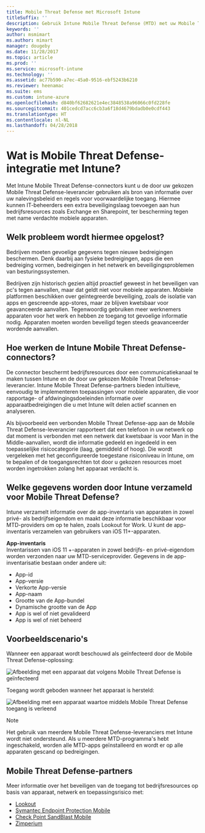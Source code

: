 ```yaml
---
title: Mobile Threat Defense met Microsoft Intune
titleSuffix: ''
description: Gebruik Intune Mobile Threat Defense (MTD) met uw Mobile Threat Defense-partner om toegang tot bedrijfsresources te beveiligen op basis van het apparaatrisico.
keywords: ''
author: msmimart
ms.author: mimart
manager: dougeby
ms.date: 11/28/2017
ms.topic: article
ms.prod: ''
ms.service: microsoft-intune
ms.technology: ''
ms.assetid: ac77b590-a7ec-45a0-9516-ebf5243b6210
ms.reviewer: heenamac
ms.suite: ems
ms.custom: intune-azure
ms.openlocfilehash: d840bf62682621e4ec3848538a96066c0fd228fe
ms.sourcegitcommit: 401cedcd7acc6cb3a6f18d4679bdadb0e0cdf443
ms.translationtype: HT
ms.contentlocale: nl-NL
ms.lasthandoff: 04/28/2018
---
```

# <a name="what-is-mobile-threat-defense-integration-with-intune"></a>Wat is Mobile Threat Defense-integratie met Intune?


Met Intune Mobile Threat Defense-connectors kunt u de door uw gekozen Mobile Threat Defense-leverancier gebruiken als bron van informatie over uw nalevingsbeleid en regels voor voorwaardelijke toegang. Hiermee kunnen IT-beheerders een extra beveiligingslaag toevoegen aan hun bedrijfsresources zoals Exchange en Sharepoint, ter bescherming tegen met name verdachte mobiele apparaten.

## <a name="what-problem-does-this-solve"></a>Welk probleem wordt hiermee opgelost?

Bedrijven moeten gevoelige gegevens tegen nieuwe bedreigingen beschermen. Denk daarbij aan fysieke bedreigingen, apps die een bedreiging vormen, bedreigingen in het netwerk en beveiligingsproblemen van besturingssystemen.

Bedrijven zijn historisch gezien altijd proactief geweest in het beveiligen van pc's tegen aanvallen, maar dat geldt niet voor mobiele apparaten. Mobiele platformen beschikken over geïntegreerde beveiliging, zoals de isolatie van apps en gescreende app-stores, maar ze blijven kwetsbaar voor geavanceerde aanvallen. Tegenwoordig gebruiken meer werknemers apparaten voor het werk en hebben ze toegang tot gevoelige informatie nodig. Apparaten moeten worden beveiligd tegen steeds geavanceerder wordende aanvallen.

## <a name="how-do-the-intune-mobile-threat-defense-connectors-work"></a>Hoe werken de Intune Mobile Threat Defense-connectors?

De connector beschermt bedrijfsresources door een communicatiekanaal te maken tussen Intune en de door uw gekozen Mobile Threat Defense-leverancier. Intune Mobile Threat Defense-partners bieden intuïtieve, eenvoudig te implementeren toepassingen voor mobiele apparaten, die voor rapportage- of afdwingingsdoeleinden informatie over apparaatbedreigingen die u met Intune wilt delen actief scannen en analyseren. 

Als bijvoorbeeld een verbonden Mobile Threat Defense-app aan de Mobile Threat Defense-leverancier rapporteert dat een telefoon in uw netwerk op dat moment is verbonden met een netwerk dat kwetsbaar is voor Man in the Middle-aanvallen, wordt die informatie gedeeld en ingedeeld in een toepasselijke risicocategorie (laag, gemiddeld of hoog). Die wordt vergeleken met het geconfigureerde toegestane risiconiveau in Intune, om te bepalen of de toegangsrechten tot door u gekozen resources moet worden ingetrokken zolang het apparaat verdacht is.

## <a name="what-data-does-intune-collect-for-mobile-threat-defense"></a>Welke gegevens worden door Intune verzameld voor Mobile Threat Defense?

Intune verzamelt informatie over de app-inventaris van apparaten in zowel privé- als bedrijfseigendom en maakt deze informatie beschikbaar voor MTD-providers om op te halen, zoals Lookout for Work. U kunt de app-inventaris verzamelen van gebruikers van iOS 11+-apparaten.

**App-inventaris**  
Inventarissen van iOS 11 +-apparaten in zowel bedrijfs- en privé-eigendom worden verzonden naar uw MTD-serviceprovider. Gegevens in de app-inventarisatie bestaan onder andere uit:

 - App-id
 - App-versie
 - Verkorte App-versie
 - App-naam
 - Grootte van de App-bundel
 - Dynamische grootte van de App
 - App is wel of niet gevalideerd
 - App is wel of niet beheerd

## <a name="sample-scenarios"></a>Voorbeeldscenario's

Wanneer een apparaat wordt beschouwd als geïnfecteerd door de Mobile Threat Defense-oplossing:

![Afbeelding met een apparaat dat volgens Mobile Threat Defense is geïnfecteerd](./media/MTD-image-1.png)

Toegang wordt geboden wanneer het apparaat is hersteld:

![Afbeelding met een apparaat waartoe middels Mobile Threat Defense toegang is verleend](./media/MTD-image-2.png)

> [!NOTE] 
> Het gebruik van meerdere Mobile Threat Defense-leveranciers met Intune wordt niet ondersteund. Als u meerdere MTD-programma's hebt ingeschakeld, worden alle MTD-apps geïnstalleerd en wordt er op alle apparaten gescand op bedreigingen.

## <a name="mobile-threat-defense-partners"></a>Mobile Threat Defense-partners

Meer informatie over het beveiligen van de toegang tot bedrijfsresources op basis van apparaat, netwerk en toepassingsrisico met:

- [Lookout](lookout-mobile-threat-defense-connector.md)
- [Symantec Endpoint Protection Mobile](skycure-mobile-threat-defense-connector.md)
- [Check Point SandBlast Mobile](checkpoint-sandblast-mobile-mobile-threat-defense-connector.md)
- [Zimperium](zimperium-mobile-threat-defense-connector.md)
